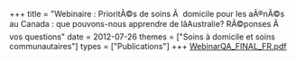 +++
title = "Webinaire : PrioritÃ©s de soins Ã  domicile pour les aÃ®nÃ©s au Canada : que pouvons-nous apprendre de lâAustralie? RÃ©ponses Ã  vos questions"
date = 2012-07-26
themes = ["Soins à domicile et soins communautaires"]
types = ["Publications"]
+++
[WebinarQA_FINAL_FR.pdf](/files/WebinarQA_FINAL_FR.pdf)
